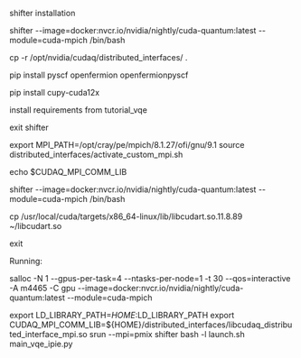 shifter installation

shifter --image=docker:nvcr.io/nvidia/nightly/cuda-quantum:latest --module=cuda-mpich /bin/bash 

cp -r /opt/nvidia/cudaq/distributed_interfaces/ .

pip install pyscf openfermion openfermionpyscf

pip install cupy-cuda12x

install requirements from tutorial_vqe

exit shifter

export MPI_PATH=/opt/cray/pe/mpich/8.1.27/ofi/gnu/9.1
source distributed_interfaces/activate_custom_mpi.sh


echo $CUDAQ_MPI_COMM_LIB

shifter --image=docker:nvcr.io/nvidia/nightly/cuda-quantum:latest --module=cuda-mpich /bin/bash

cp /usr/local/cuda/targets/x86_64-linux/lib/libcudart.so.11.8.89 ~/libcudart.so

exit



Running:


salloc -N 1 --gpus-per-task=4 --ntasks-per-node=1 -t 30 --qos=interactive -A m4465 -C gpu --image=docker:nvcr.io/nvidia/nightly/cuda-quantum:latest --module=cuda-mpich


 export LD_LIBRARY_PATH=$HOME:$LD_LIBRARY_PATH
 export CUDAQ_MPI_COMM_LIB=${HOME}/distributed_interfaces/libcudaq_distributed_interface_mpi.so
 srun --mpi=pmix shifter bash -l launch.sh main_vqe_ipie.py 
